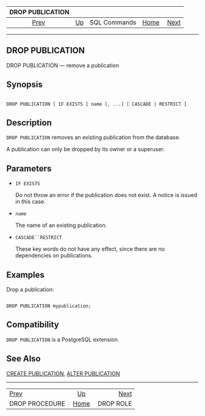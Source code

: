 <!--?xml version="1.0" encoding="UTF-8" standalone="no"?-->

|                 DROP PUBLICATION                 |                                        |              |                                                       |                                        |
| :----------------------------------------------: | :------------------------------------- | :----------: | ----------------------------------------------------: | -------------------------------------: |
| [Prev](sql-dropprocedure.html "DROP PROCEDURE")  | [Up](sql-commands.html "SQL Commands") | SQL Commands | [Home](index.html "PostgreSQL 17devel Documentation") |  [Next](sql-droprole.html "DROP ROLE") |

***

[]()

## DROP PUBLICATION

DROP PUBLICATION — remove a publication

## Synopsis

```

DROP PUBLICATION [ IF EXISTS ] name [, ...] [ CASCADE | RESTRICT ]
```

## Description

`DROP PUBLICATION` removes an existing publication from the database.

A publication can only be dropped by its owner or a superuser.

## Parameters

*   `IF EXISTS`

    Do not throw an error if the publication does not exist. A notice is issued in this case.

*   *`name`*

    The name of an existing publication.

*   `CASCADE``RESTRICT`

    These key words do not have any effect, since there are no dependencies on publications.

## Examples

Drop a publication:

```

DROP PUBLICATION mypublication;
```

## Compatibility

`DROP PUBLICATION` is a PostgreSQL extension.

## See Also

[CREATE PUBLICATION](sql-createpublication.html "CREATE PUBLICATION"), [ALTER PUBLICATION](sql-alterpublication.html "ALTER PUBLICATION")

***

|                                                  |                                                       |                                        |
| :----------------------------------------------- | :---------------------------------------------------: | -------------------------------------: |
| [Prev](sql-dropprocedure.html "DROP PROCEDURE")  |         [Up](sql-commands.html "SQL Commands")        |  [Next](sql-droprole.html "DROP ROLE") |
| DROP PROCEDURE                                   | [Home](index.html "PostgreSQL 17devel Documentation") |                              DROP ROLE |
